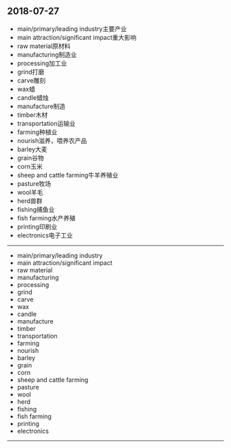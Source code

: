 2018-07-27
---
- main/primary/leading industry主要产业
- main attraction/significant impact重大影响
- raw material原材料
- manufacturing制造业
- processing加工业
- grind打磨
- carve雕刻
- wax蜡
- candle蜡烛
- manufacture制造
- timber木材
- transportation运输业
- farming种植业
- nourish滋养，喂养农产品
- barley大麦
- grain谷物
- corn玉米
- sheep and cattle farming牛羊养殖业
- pasture牧场
- wool羊毛
- herd兽群
- fishing捕鱼业
- fish farming水产养殖
- printing印刷业
- electronics电子工业
---
- main/primary/leading industry
- main attraction/significant impact
- raw material 
- manufacturing 
- processing 
- grind 
- carve 
- wax 
- candle 
- manufacture 
- timber 
- transportation 
- farming 
- nourish 
- barley 
- grain 
- corn 
- sheep and cattle farming 
- pasture 
- wool 
- herd 
- fishing 
- fish farming 
- printing 
- electronics 
---